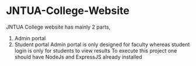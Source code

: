 # JNTUA-College-Website
JNTUA College website has mainly 2 parts, 
 1. Admin portal
 2. Student portal
Admin portal is only designed for faculty whereas student login is only for students to view results
To execute this project one should have NodeJs and ExpressJS already installed
